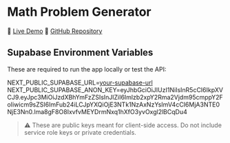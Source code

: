 # Math Problem Generator

🔗 [Live Demo](https://math-problem-generator-tan.vercel.app)
📁 [GitHub Repository](https://github.com/gitChang/math-problem-generator)

## Supabase Environment Variables

These are required to run the app locally or test the API:

NEXT_PUBLIC_SUPABASE_URL=[your-supabase-url](https://isolicdfkecvoyrjicah.supabase.co) NEXT_PUBLIC_SUPABASE_ANON_KEY=eyJhbGciOiJIUzI1NiIsInR5cCI6IkpXVCJ9.eyJpc3MiOiJzdXBhYmFzZSIsInJlZiI6Imlzb2xpY2Rma2Vjdm95cmppY2FoIiwicm9sZSI6ImFub24iLCJpYXQiOjE3NTk1NzAxNzYsImV4cCI6MjA3NTE0NjE3Nn0.lma8gF8O8IxvfvMEYDrmNxq1hXfO3yvOxgl2lBCqDu4

> ⚠️ These are public keys meant for client-side access. Do not include service role keys or private credentials.
